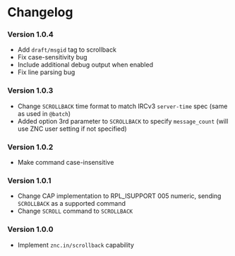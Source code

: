 # Changelog

### Version 1.0.4
  * Add `draft/msgid` tag to scrollback
  * Fix case-sensitivity bug
  * Include additional debug output when enabled
  * Fix line parsing bug

### Version 1.0.3
  * Change `SCROLLBACK` time format to match IRCv3 `server-time` spec (same as used in `@batch`)
  * Added option 3rd parameter to `SCROLLBACK` to specify `message_count` (will use ZNC user setting if not specified)

### Version 1.0.2
  * Make command case-insensitive

### Version 1.0.1
  * Change CAP implementation to RPL_ISUPPORT 005 numeric, sending `SCROLLBACK` as a supported command
  * Change `SCROLL` command to `SCROLLBACK`

### Version 1.0.0
  * Implement `znc.in/scrollback` capability
